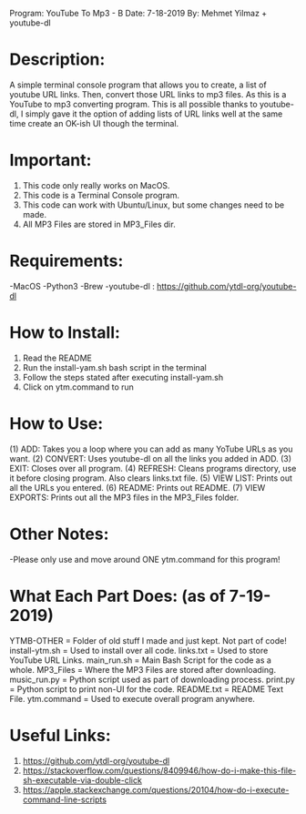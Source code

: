 Program: YouTube To Mp3 - B
Date:    7-18-2019
By:      Mehmet Yilmaz + youtube-dl

# Description:
A simple terminal console program that allows you to create,
a list of youtube URL links. Then, convert those URL links
to mp3 files. As this is a YouTube to mp3 converting program.
This is all possible thanks to youtube-dl, I simply gave it
the option of adding lists of URL links well at the same time
create an OK-ish UI though the terminal.

# Important:
1) This code only really works on MacOS.
2) This code is a Terminal Console program.
3) This code can work with Ubuntu/Linux, but some
   changes need to be made.
4) All MP3 Files are stored in MP3_Files dir.

# Requirements:
  -MacOS
  -Python3
  -Brew
  -youtube-dl  :  https://github.com/ytdl-org/youtube-dl

# How to Install:
1) Read the README
2) Run the install-yam.sh bash script in the terminal
3) Follow the steps stated after executing install-yam.sh
4) Click on ytm.command to run

# How to Use:
(1) ADD:          Takes you a loop where you can add as many YoTube URLs as you want.
(2) CONVERT:      Uses youtube-dl on all the links you added in ADD.
(3) EXIT:         Closes over all program.
(4) REFRESH:      Cleans programs directory, use it before closing program. Also clears links.txt file.
(5) VIEW LIST:    Prints out all the URLs you entered.
(6) README:       Prints out README.
(7) VIEW EXPORTS: Prints out all the MP3 files in the MP3_Files folder.

# Other Notes:
  -Please only use and move around ONE ytm.command for this program!

# What Each Part Does: (as of 7-19-2019)
YTMB-OTHER      = Folder of old stuff I made and just kept. Not part of code!
install-ytm.sh  = Used to install over all code.
links.txt       = Used to store YouTube URL Links.
main_run.sh     = Main Bash Script for the code as a whole.
MP3_Files       = Where the MP3 Files are stored after downloading.
music_run.py    = Python script used as part of downloading process.
print.py        = Python script to print non-UI for the code.
README.txt      = README Text File.
ytm.command	 = Used to execute overall program anywhere.

# Useful Links:
1) https://github.com/ytdl-org/youtube-dl
2) https://stackoverflow.com/questions/8409946/how-do-i-make-this-file-sh-executable-via-double-click
3) https://apple.stackexchange.com/questions/20104/how-do-i-execute-command-line-scripts